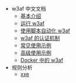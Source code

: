 - w3af 中文文档
  - [基本介绍](Introduction.md)
  - [运行 w3af](Running-w3af.md)
  - [使用脚本自动化 w3af](Automation-using-scripts.md)
  - [w3af 的认证机制](Authentication.md)
  - [常见使用示例](Common-use-cases.md)
  - [高级使用示例](Advanced-use-cases.md)
  - [Docker 中的 w3af](w3af-inside-docker.md)
- 规则分析
  - [xxe](rule-analysis-1-xxe.md)